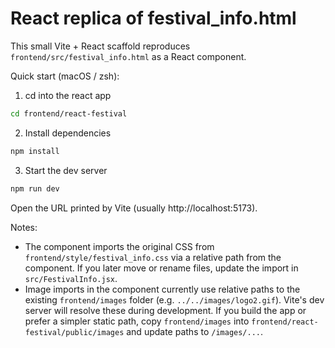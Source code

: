 # React replica of festival_info.html

This small Vite + React scaffold reproduces `frontend/src/festival_info.html` as a React component.

Quick start (macOS / zsh):

1. cd into the react app

```bash
cd frontend/react-festival
```

2. Install dependencies

```bash
npm install
```

3. Start the dev server

```bash
npm run dev
```

Open the URL printed by Vite (usually http://localhost:5173).

Notes:
- The component imports the original CSS from `frontend/style/festival_info.css` via a relative path from the component. If you later move or rename files, update the import in `src/FestivalInfo.jsx`.
- Image imports in the component currently use relative paths to the existing `frontend/images` folder (e.g. `../../images/logo2.gif`). Vite's dev server will resolve these during development. If you build the app or prefer a simpler static path, copy `frontend/images` into `frontend/react-festival/public/images` and update paths to `/images/...`.
